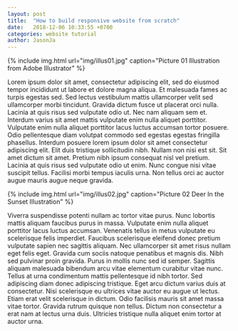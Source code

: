```yaml
---
layout: post
title:  "How to build responsive website from scratch"
date:   2018-12-06 10:33:55 +0700
categories: website tutorial
author: JasonJa
---
```


{% include img.html url="img/illus01.jpg" caption="Picture 01 Illustration from Adobe Illustrator" %}

<!--![Picture 01 Illustration from Adobe Illustrator]({{site.baseurl}}/img/illus01.jpg "Picture 01 Illustration from Adobe Illustrator")-->

Lorem ipsum dolor sit amet, consectetur adipiscing elit, sed do eiusmod tempor incididunt ut labore et dolore magna aliqua. Et malesuada fames ac turpis egestas sed. Sed lectus vestibulum mattis ullamcorper velit sed ullamcorper morbi tincidunt. Gravida dictum fusce ut placerat orci nulla. Lacinia at quis risus sed vulputate odio ut. Nec nam aliquam sem et. Interdum varius sit amet mattis vulputate enim nulla aliquet porttitor. Vulputate enim nulla aliquet porttitor lacus luctus accumsan tortor posuere. Odio pellentesque diam volutpat commodo sed egestas egestas fringilla phasellus. Interdum posuere lorem ipsum dolor sit amet consectetur adipiscing elit. Elit duis tristique sollicitudin nibh. Nullam non nisi est sit. Sit amet dictum sit amet. Pretium nibh ipsum consequat nisl vel pretium. Lacinia at quis risus sed vulputate odio ut enim. Nunc congue nisi vitae suscipit tellus. Facilisi morbi tempus iaculis urna. Non tellus orci ac auctor augue mauris augue neque gravida.

{% include img.html url="img/illus02.jpg" caption="Picture 02 Deer In the Sunset Illustration" %}

Viverra suspendisse potenti nullam ac tortor vitae purus. Nunc lobortis mattis aliquam faucibus purus in massa. Vulputate enim nulla aliquet porttitor lacus luctus accumsan. Venenatis tellus in metus vulputate eu scelerisque felis imperdiet. Faucibus scelerisque eleifend donec pretium vulputate sapien nec sagittis aliquam. Nec ullamcorper sit amet risus nullam eget felis eget. Gravida cum sociis natoque penatibus et magnis dis. Nibh sed pulvinar proin gravida. Purus in mollis nunc sed id semper. Sagittis aliquam malesuada bibendum arcu vitae elementum curabitur vitae nunc. Tellus at urna condimentum mattis pellentesque id nibh tortor. Sed adipiscing diam donec adipiscing tristique. Eget arcu dictum varius duis at consectetur. Nisi scelerisque eu ultrices vitae auctor eu augue ut lectus. Etiam erat velit scelerisque in dictum. Odio facilisis mauris sit amet massa vitae tortor. Gravida rutrum quisque non tellus. Dictum non consectetur a erat nam at lectus urna duis. Ultricies tristique nulla aliquet enim tortor at auctor urna.